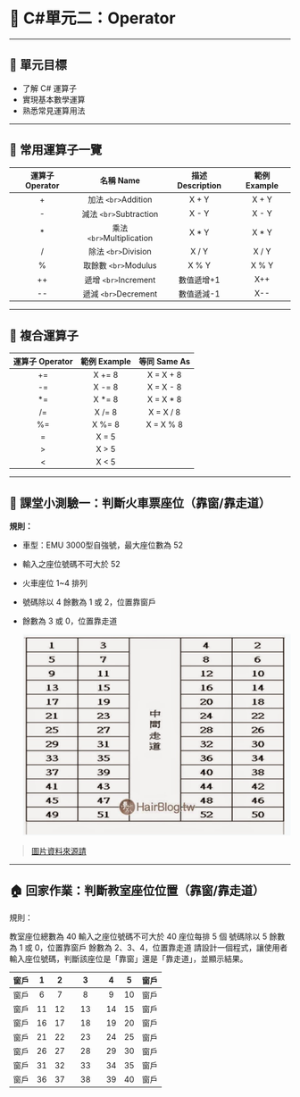 # 🚂 C#單元二：Operator

---

## 🎯 單元目標

- 了解 C# 運算子
- 實現基本數學運算
- 熟悉常見運算用法

---

## 🧮 常用運算子一覽

| 運算子 Operator |      名稱 Name      | 描述 Description | 範例 Example |
| :---------------------: | :-------------------------: | :----------------------: | :------------------: |
|            +            |    加法 `<br>`Addition    |          X + Y          |        X + Y        |
|            -            |  減法 `<br>`Subtraction  |          X - Y          |        X - Y        |
|            *            | 乘法 `<br>`Multiplication |          X * Y          |        X * Y        |
|            /            |    除法 `<br>`Division    |          X / Y          |        X / Y        |
|            %            |   取餘數 `<br>`Modulus   |          X % Y          |        X % Y        |
|           ++           |   遞增 `<br>`Increment   |        數值遞增+1        |         X++         |
|           --           |   遞減 `<br>`Decrement   |        數值遞減-1        |         X--         |

---

## 🔗 複合運算子

| 運算子 Operator | 範例 Example | 等同 Same As |
| :---------------------: | :------------------: | :------------------: |
|           +=           |        X += 8        |      X = X + 8      |
|           -=           |        X -= 8        |      X = X - 8      |
|           *=           |        X *= 8        |      X = X * 8      |
|           /=           |        X /= 8        |      X = X / 8      |
|           %=           |        X %= 8        |      X = X % 8      |
|            =            |        X = 5        |                      |
|            >            |        X > 5        |                      |
|            <            |        X < 5        |                      |

---

## 📝 課堂小測驗一：判斷火車票座位（靠窗/靠走道）

**規則：**

- 車型：EMU 3000型自強號，最大座位數為 52
- 輸入之座位號碼不可大於 52
- 火車座位 1~4 排列
- 號碼除以 4 餘數為 1 或 2，位置靠窗戶
- 餘數為 3 或 0，位置靠走道

  ![1760345331900](image/Course2/1760345331900.png)

> [圖片資料來源請](https://hairstyle.life/taiwanrailways-seat/)

---

## 🏠 回家作業：判斷教室座位位置（靠窗/靠走道）

規則：

教室座位總數為 40
輸入之座位號碼不可大於 40
座位每排 5 個
號碼除以 5 餘數為 1 或 0，位置靠窗戶
餘數為 2、3、4，位置靠走道
請設計一個程式，讓使用者輸入座位號碼，判斷該座位是「靠窗」還是「靠走道」，並顯示結果。

| 窗戶 | 1 | 2 |  | 3 |  | 4 | 5 | 窗戶 |
| :--: | :-: | :-: | :-: | :-: | :-: | :-: | :-: | :--: |
| 窗戶 | 6 | 7 |  | 8 |  | 9 | 10 | 窗戶 |
| 窗戶 | 11 | 12 |  | 13 |  | 14 | 15 | 窗戶 |
| 窗戶 | 16 | 17 |  | 18 |  | 19 | 20 | 窗戶 |
| 窗戶 | 21 | 22 |  | 23 |  | 24 | 25 | 窗戶 |
| 窗戶 | 26 | 27 |  | 28 |  | 29 | 30 | 窗戶 |
| 窗戶 | 31 | 32 |  | 33 |  | 34 | 35 | 窗戶 |
| 窗戶 | 36 | 37 |  | 38 |  | 39 | 40 | 窗戶 |
